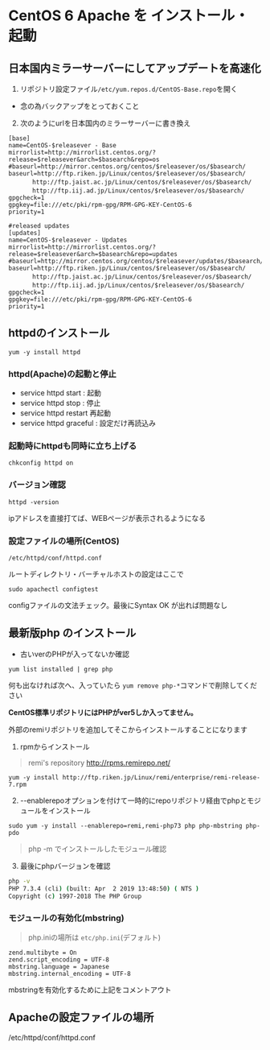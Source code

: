 # CentOS 6 Apache を インストール・起動

## 日本国内ミラーサーバーにしてアップデートを高速化

1. リポジトリ設定ファイル`/etc/yum.repos.d/CentOS-Base.repo`を開く

* 念の為バックアップをとっておくこと

2. 次のようにurlを日本国内のミラーサーバーに書き換え

```
[base]
name=CentOS-$releasever - Base
mirrorlist=http://mirrorlist.centos.org/?release=$releasever&arch=$basearch&repo=os
#baseurl=http://mirror.centos.org/centos/$releasever/os/$basearch/
baseurl=http://ftp.riken.jp/Linux/centos/$releasever/os/$basearch/
　　　　http://ftp.jaist.ac.jp/Linux/centos/$releasever/os/$basearch/
　　　　http://ftp.iij.ad.jp/Linux/centos/$releasever/os/$basearch/
gpgcheck=1
gpgkey=file:///etc/pki/rpm-gpg/RPM-GPG-KEY-CentOS-6
priority=1

#released updates 
[updates]
name=CentOS-$releasever - Updates
mirrorlist=http://mirrorlist.centos.org/?release=$releasever&arch=$basearch&repo=updates
#baseurl=http://mirror.centos.org/centos/$releasever/updates/$basearch/
baseurl=http://ftp.riken.jp/Linux/centos/$releasever/os/$basearch/
　　　　http://ftp.jaist.ac.jp/Linux/centos/$releasever/os/$basearch/
　　　　http://ftp.iij.ad.jp/Linux/centos/$releasever/os/$basearch/
gpgcheck=1
gpgkey=file:///etc/pki/rpm-gpg/RPM-GPG-KEY-CentOS-6
priority=1
```

## httpdのインストール
`yum -y install httpd`

### httpd(Apache)の起動と停止
* service httpd start : 起動
* service httpd stop : 停止
* service httpd restart 再起動
* service httpd graceful : 設定だけ再読込み

### 起動時にhttpdも同時に立ち上げる
`chkconfig httpd on`

### バージョン確認
`httpd -version`

ipアドレスを直接打てば、WEBページが表示されるようになる

### 設定ファイルの場所(CentOS)

`/etc/httpd/conf/httpd.conf`

ルートディレクトリ・バーチャルホストの設定はここで

`sudo apachectl configtest`

configファイルの文法チェック。最後にSyntax OK が出れば問題なし


## 最新版php のインストール

* 古いverのPHPが入ってないか確認

`yum list installed | grep php`

何も出なければ次へ、入っていたら `yum remove php-*`コマンドで削除してください

**CentOS標準リポジトリにはPHPがver5しか入ってません。**

外部のremiリポジトリを追加してそこからインストールすることになります

1. rpmからインストール
> remi's repository http://rpms.remirepo.net/

`yum -y install http://ftp.riken.jp/Linux/remi/enterprise/remi-release-7.rpm`


2. --enablerepoオプションを付けて一時的にrepoリポジトリ経由でphpとモジュールをインストール

`sudo yum -y install --enablerepo=remi,remi-php73 php php-mbstring php-pdo`

> php -m でインストールしたモジュール確認
3. 最後にphpバージョンを確認

```cmd
php -v
PHP 7.3.4 (cli) (built: Apr  2 2019 13:48:50) ( NTS )
Copyright (c) 1997-2018 The PHP Group
```

### モジュールの有効化(mbstring)
>php.iniの場所は `etc/php.ini`(デフォルト) 

```
zend.multibyte = On
zend.script_encoding = UTF-8
mbstring.language = Japanese
mbstring.internal_encoding = UTF-8
```

mbstringを有効化するために上記をコメントアウト

## Apacheの設定ファイルの場所
/etc/httpd/conf/httpd.conf




